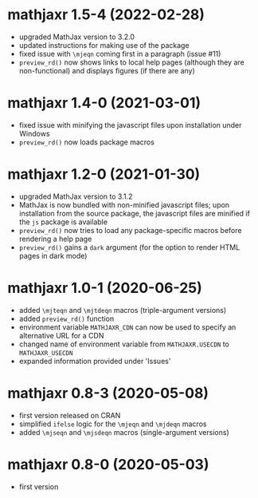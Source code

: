 # mathjaxr 1.5-4 (2022-02-28)

* upgraded MathJax version to 3.2.0
* updated instructions for making use of the package
* fixed issue with `\mjeqn` coming first in a paragraph (issue #11)
* `preview_rd()` now shows links to local help pages (although they are non-functional) and displays figures (if there are any)

# mathjaxr 1.4-0 (2021-03-01)

* fixed issue with minifying the javascript files upon installation under Windows
* `preview_rd()` now loads package macros

# mathjaxr 1.2-0 (2021-01-30)

* upgraded MathJax version to 3.1.2
* MathJax is now bundled with non-minified javascript files; upon installation from the source package, the javascript files are minified if the `js` package is available
* `preview_rd()` now tries to load any package-specific macros before rendering a help page
* `preview_rd()` gains a `dark` argument (for the option to render HTML pages in dark mode)

# mathjaxr 1.0-1 (2020-06-25)

* added `\mjteqn` and `\mjtdeqn` macros (triple-argument versions)
* added `preview_rd()` function
* environment variable `MATHJAXR_CDN` can now be used to specify an alternative URL for a CDN
* changed name of environment variable from `MATHJAXR.USECDN` to `MATHJAXR_USECDN`
* expanded information provided under 'Issues'

# mathjaxr 0.8-3 (2020-05-08)

* first version released on CRAN
* simplified `ifelse` logic for the `\mjeqn` and `\mjdeqn` macros
* added `\mjseqn` and `\mjsdeqn` macros (single-argument versions)

# mathjaxr 0.8-0 (2020-05-03)

* first version
